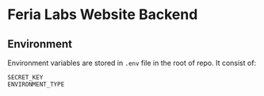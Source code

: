 # Feria Labs Website Backend
## Environment
Environment variables are stored in `.env` file in the root of repo. It consist of:
```
SECRET_KEY
ENVIRONMENT_TYPE
```
 
